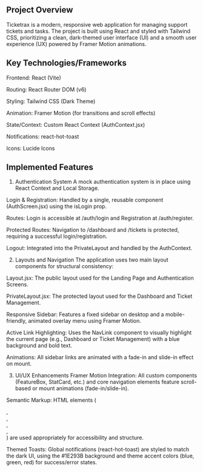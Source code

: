 ## Project Overview

Ticketrax is a modern, responsive web application for managing support tickets and tasks. The project is built using React and styled with Tailwind CSS, prioritizing a clean, dark-themed user interface (UI) and a smooth user experience (UX) powered by Framer Motion animations.

## Key Technologies/Frameworks

Frontend: React (Vite)

Routing: React Router DOM (v6)

Styling: Tailwind CSS (Dark Theme)

Animation: Framer Motion (for transitions and scroll effects)

State/Context: Custom React Context (AuthContext.jsx)

Notifications: react-hot-toast

Icons: Lucide Icons

## Implemented Features

1. Authentication System
   A mock authentication system is in place using React Context and Local Storage.

Login & Registration: Handled by a single, reusable component (AuthScreen.jsx) using the isLogin prop.

Routes: Login is accessible at /auth/login and Registration at /auth/register.

Protected Routes: Navigation to /dashboard and /tickets is protected, requiring a successful login/registration.

Logout: Integrated into the PrivateLayout and handled by the AuthContext.

2. Layouts and Navigation
   The application uses two main layout components for structural consistency:

Layout.jsx: The public layout used for the Landing Page and Authentication Screens.

PrivateLayout.jsx: The protected layout used for the Dashboard and Ticket Management.

Responsive Sidebar: Features a fixed sidebar on desktop and a mobile-friendly, animated overlay menu using Framer Motion.

Active Link Highlighting: Uses the NavLink component to visually highlight the current page (e.g., Dashboard or Ticket Management) with a blue background and bold text.

Animations: All sidebar links are animated with a fade-in and slide-in effect on mount.

3. UI/UX Enhancements
   Framer Motion Integration: All custom components (FeatureBox, StatCard, etc.) and core navigation elements feature scroll-based or mount animations (fade-in/slide-in).

Semantic Markup: HTML elements (<main>, <section>, <aside>, <nav>, <article>) are used appropriately for accessibility and structure.

Themed Toasts: Global notifications (react-hot-toast) are styled to match the dark UI, using the #1E293B background and theme accent colors (blue, green, red) for success/error states.

